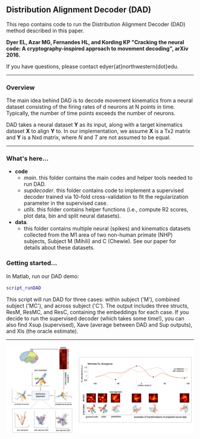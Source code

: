 ## Distribution Alignment Decoder (DAD) 
This repo contains code to run the Distribution Alignment Decoder (DAD) method described in this paper. 

__Dyer EL, Azar MG, Fernandes HL, and Kording KP "Cracking the neural code: A cryptography-inspired approach to movement decoding", arXiv 2016.__

If you have questions, please contact edyer{at}northwestern{dot}edu.
___
### Overview
The main idea behind DAD is to decode movement kinematics from a neural dataset consisting of the firing rates of d neurons at N points in time. Typically, the number of time points exceeds the number of neurons.

DAD takes a neural dataset __Y__ as its input, along with a target kinematics dataset __X__ to align __Y__ to. In our implementation, we assume __X__ is a Tx2 matrix and __Y__ is a Nxd matrix, where $N$ and $T$ are not assumed to be equal.
___
### What's here... ###
* __code__
    - _main_. this folder contains the main codes and helper tools needed to run DAD.
    - _supdecoder_. this folder contains code to implement a supervised decoder trained via 10-fold cross-validation to fit the regularization parameter in the supervised case.
    - _utils_. this folder contains helper functions (i.e., compute R2 scores, plot data, bin and split neural datasets).
* __data__. 
    - this folder contains multiple neural (spikes) and kinematics datasets collected from the M1 area of two non-human primate (NHP) subjects, Subject M (Mihili) and C (Chewie). See our paper for details about these datasets.

### Getting started...
In Matlab, run our DAD demo:
``` matlab
script_runDAD
```
This script will run DAD for three cases: within subject ('M'), combined subject ('MC'), and across subject ('C'). The output includes three structs, ResM, ResMC, and ResC, containing the embeddings for each case. If you decide to run the supervised decoder (which takes some time!), you can also find Xsup (supervised), Xave (average between DAD and Sup outputs), and Xls (the oracle estimate).
___

<img width="1100" src="https://github.com/KordingLab/DAD/blob/master/images/MainFig_GitHubSite.jpg" data-action="zoom">

